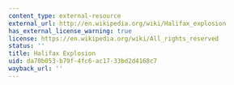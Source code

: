 ```yaml
---
content_type: external-resource
external_url: http://en.wikipedia.org/wiki/Halifax_explosion
has_external_license_warning: true
license: https://en.wikipedia.org/wiki/All_rights_reserved
status: ''
title: Halifax Explosion
uid: da70b053-b79f-4fc6-ac17-33bd2d4168c7
wayback_url: ''
---
```

